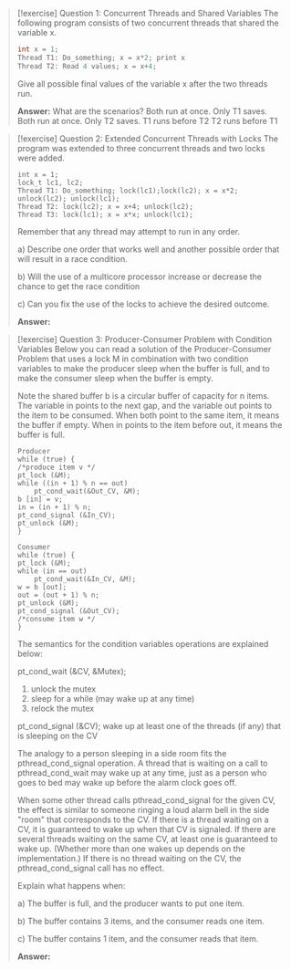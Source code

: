 > [!exercise] Question 1: Concurrent Threads and Shared Variables
> The following program consists of two concurrent threads that shared the variable x.
> ```c
> int x = 1;
> Thread T1: Do_something; x = x*2; print x
> Thread T2: Read 4 values; x = x+4;
> ```
> Give all possible final values of the variable x after the two threads run.
> 
> **Answer:**
> What are the scenarios?
> Both run at once. Only T1 saves. 
> Both run at once. Only T2 saves.
> T1 runs before T2
> T2 runs before T1

> [!exercise] Question 2: Extended Concurrent Threads with Locks
> The program was extended to three concurrent threads and two locks were added.
> ```
> int x = 1;
> lock_t lc1, lc2;
> Thread T1: Do_something; lock(lc1);lock(lc2); x = x*2;
> unlock(lc2); unlock(lc1);
> Thread T2: lock(lc2); x = x+4; unlock(lc2);
> Thread T3: lock(lc1); x = x*x; unlock(lc1);
> ```
> Remember that any thread may attempt to run in any order.
> 
> a) Describe one order that works well and another possible order that will result in a race condition.
> 
> b) Will the use of a multicore processor increase or decrease the chance to get the race condition
> 
> c) Can you fix the use of the locks to achieve the desired outcome.
> 
> **Answer:**

> [!exercise] Question 3: Producer-Consumer Problem with Condition Variables
> Below you can read a solution of the Producer-Consumer Problem that uses a lock M in combination with two condition variables to make the producer sleep when the buffer is full, and to make the consumer sleep when the buffer is empty.
> 
> Note the shared buffer b is a circular buffer of capacity for n items. The variable in points to the next gap, and the variable out points to the item to be consumed. When both point to the same item, it means the buffer if empty. When in points to the item before out, it means the buffer is full.
> 
> ```
> Producer
> while (true) {
> /*produce item v */
> pt_lock (&M);
> while ((in + 1) % n == out)
>     pt_cond_wait(&Out_CV, &M);
> b [in] = v;
> in = (in + 1) % n;
> pt_cond_signal (&In_CV);
> pt_unlock (&M);
> }
> 
> Consumer
> while (true) {
> pt_lock (&M);
> while (in == out)
>     pt_cond_wait(&In_CV, &M);
> w = b [out];
> out = (out + 1) % n;
> pt_unlock (&M);
> pt_cond_signal (&Out_CV);
> /*consume item w */
> }
> ```
> 
> The semantics for the condition variables operations are explained below:
> 
> pt_cond_wait (&CV, &Mutex);
> 1. unlock the mutex
> 2. sleep for a while (may wake up at any time)
> 3. relock the mutex
> 
> pt_cond_signal (&CV);
> wake up at least one of the threads (if any) that is sleeping on the CV
> 
> The analogy to a person sleeping in a side room fits the pthread_cond_signal operation. A thread that is waiting on a call to pthread_cond_wait may wake up at any time, just as a person who goes to bed may wake up before the alarm clock goes off.
> 
> When some other thread calls pthread_cond_signal for the given CV, the effect is similar to someone ringing a loud alarm bell in the side "room" that corresponds to the CV. If there is a thread waiting on a CV, it is guaranteed to wake up when that CV is signaled. If there are several threads waiting on the same CV, at least one is guaranteed to wake up. (Whether more than one wakes up depends on the implementation.) If there is no thread waiting on the CV, the pthread_cond_signal call has no effect.
> 
> Explain what happens when:
> 
> a) The buffer is full, and the producer wants to put one item.
> 
> b) The buffer contains 3 items, and the consumer reads one item.
> 
> c) The buffer contains 1 item, and the consumer reads that item.
> 
> **Answer:**